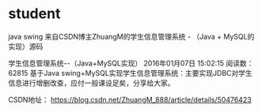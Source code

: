 # student
java swing
来自CSDN博主ZhuangM的学生信息管理系统 - （Java + MySQL的实现）源码

学生信息管理系统--（Java+MySQL实现）
2016年01月07日 15:02:15
阅读数：62815
基于Java swing+MySQL实现学生信息管理系统：主要实现JDBC对学生信息进行增删改查，应付一般课设足矣，分享给大家。

CSDN地址：
https://blog.csdn.net/ZhuangM_888/article/details/50476423
